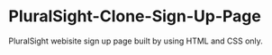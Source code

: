 # PluralSight-Clone-Sign-Up-Page
PluralSight webisite sign up page built by using HTML and CSS only.
